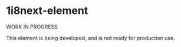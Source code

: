 1i8next-element
===============

WORK IN PROGRESS

This element is being developed, and is not ready for production use.
